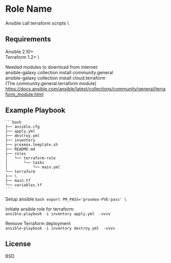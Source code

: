 Role Name
=========

Ansible call terraform scripts  \

Requirements
------------

Ansible 2.10+ \
Terraform 1.2+ \

Needed modules to download from internet: \
ansible-galaxy collection install community.general \
ansible-galaxy collection install cloud.terraform \
(The community.general.terraform module) \
https://docs.ansible.com/ansible/latest/collections/community/general/terraform_module.html


Example Playbook
----------------

    ```bash
    ├── ansible.cfg
    ├── apply.yml
    ├── destroy.yml
    ├── inventory
    ├── proxmox.template.sh
    ├── README.md
    ├── roles
    │   └── terraform-role
    │       └── tasks
    │           └── main.yml
    └── terraform
    ├── \
    ├── main.tf
    └── variables.tf
    ```

Setup ansible
    ```bash
    export PM_PASS='proxmox-PVE-pass' \
    ```

Initiate ansible role for terraform: \
`ansible-playbook -i inventory apply.yml  -vvvv`

Remove Terraform deployment \
`ansible-playbook -i inventory destroy.yml  -vvvv`

License
-------

BSD

